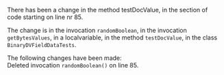 There has been a change in the method testDocValue, in the section of code starting on line nr 85.
  
The change is in the invocation ```randomBoolean```, in the invocation ```getBytesValues```, in a localvariable, in the method ```testDocValue```, in the class ```BinaryDVFieldDataTests```.
  
The following changes have been made:  
Deleted invocation ```randomBoolean()``` on line 85.  
